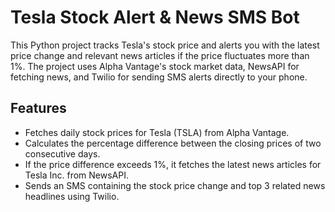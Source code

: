 # Tesla Stock Alert & News SMS Bot

This Python project tracks Tesla's stock price and alerts you with the latest price change and relevant news articles if the price fluctuates more than 1%. The project uses Alpha Vantage's stock market data, NewsAPI for fetching news, and Twilio for sending SMS alerts directly to your phone.

## Features

- Fetches daily stock prices for Tesla (TSLA) from Alpha Vantage.
- Calculates the percentage difference between the closing prices of two consecutive days.
- If the price difference exceeds 1%, it fetches the latest news articles for Tesla Inc. from NewsAPI.
- Sends an SMS containing the stock price change and top 3 related news headlines using Twilio.
